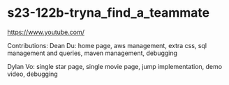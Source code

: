# s23-122b-tryna_find_a_teammate
https://www.youtube.com/

Contributions:
Dean Du: home page, aws management, extra css, sql management and queries, maven management, debugging

Dylan Vo: single star page, single movie page, jump implementation, demo video, debugging
